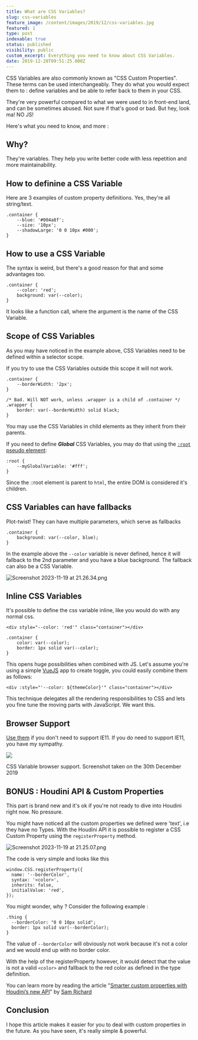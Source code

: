 ```yaml
---
title: What are CSS Variables?
slug: css-variables
feature_image: /content/images/2019/12/css-variables.jpg
featured: 1
type: post
indexable: true
status: published
visibility: public
custom_excerpt: Everything you need to know about CSS Variables.
date: 2019-12-28T09:51:25.000Z
---
```


CSS Variables are also commonly known as "CSS Custom Properties". These terms can be used interchangeably. They do what you would expect them to : define variables and be able to refer back to them in your CSS.

They're very powerful compared to what we were used to in front-end land, and can be sometimes abused. Not sure if that's good or bad. But hey, look ma! NO JS!

<baseline-checker-wrapper feature-name="custom-properties"></baseline-checker-wrapper>

Here's what you need to know, and more :

## Why?

They're variables. They help you write better code with less repetition and more maintainability.

## How to definine a CSS Variable

Here are 3 examples of custom property definitions. Yes, they're all string/text.

    .container {
        --blue: '#004a8f';
        --size: '10px';
        --shadowLarge: '0 0 10px #000';
    }

## How to use a CSS Variable

The syntax is weird, but there's a good reason for that and some advantages too.

    .container {
        --color: 'red';
        background: var(--color);
    }

It looks like a function call, where the argument is the name of the CSS Variable.

## Scope of CSS Variables

As you may have noticed in the example above, CSS Variables need to be defined within a selector scope.

If you try to use the CSS Variables outside this scope it will not work.

    .container {
        --borderWidth: '2px';
    }
    
    /* Bad. Will NOT work, unless .wrapper is a child of .container */
    .wrapper {
        border: var(--borderWidth) solid black;
    }

You may use the CSS Variables in child elements as they inherit from their parents.

If you need to define _**Global**_ CSS Variables, you may do that using the [`:root` pseudo element](https://developer.mozilla.org/en-US/docs/Web/CSS/:root):

    :root {
        --myGlobalVariable: '#fff';
    }

Since the ::root element is parent to `html`, the entire DOM is considered it's children.

## CSS Variables can have fallbacks

Plot-twist! They can have multiple parameters, which serve as fallbacks

    .container {
        background: var(--color, blue);
    }       

In the example above the `--color` variable is never defined, hence it will fallback to the 2nd parameter and you have a blue background. The fallback can also be a CSS Variable.

![Screenshot 2023-11-19 at 21.26.34.png](/Screenshot%202023-11-19%20at%2021.26.34.png)

## Inline CSS Variables

It's possible to define the css variable inline, like you would do with any normal css.

    <div style="--color: 'red'" class="container"></div>

    .container {
        color: var(--color);
        border: 1px solid var(--color);
    }

This opens huge possibilities when combined with JS. Let's assume you're using a simple [VueJS](http://vuejs.org/) app to create toggle, you could easily combine them as follows:

    <div :style="'--color: ${themeColor}'" class="container"></div>

This technique delegates all the rendering responsibilities to CSS and lets you fine tune the moving parts with JavaScript. We want this.

## Browser Support

[Use them](https://caniuse.com/#feat=css-variables) if you don't need to support IE11. If you do need to support IE11, you have my sympathy.

![](/content/images/2019/12/Screenshot-2019-12-30-at-15.25.04.jpg)

CSS Variable browser support. Screenshot taken on the 30th December 2019

## BONUS : Houdini API & Custom Properties

This part is brand new and it's ok if you're not ready to dive into Houdini right now. No pressure.

You might have noticed all the custom properties we defined were 'text', i.e they have no Types. With the Houdini API it is possible to register a CSS Custom Property using the `registerProperty` method.

![Screenshot 2023-11-19 at 21.25.07.png](/blog/images/Screenshot%202023-11-19%20at%2021.25.07.png)

The code is very simple and looks like this

    window.CSS.registerProperty({
      name: '--borderColor',
      syntax: '<color>',
      inherits: false,
      initialValue: 'red',
    });

You might wonder, why ? Consider the following example :

    .thing {
      --borderColor: "0 0 10px solid";
      border: 1px solid var(--borderColor);
    }

The value of `--borderColor` will obviously not work because it's not a color and we would end up with no border color.

With the help of the registerProperty however, it would detect that the value is not a valid `<color>` and fallback to the red color as defined in the type definition.

You can learn more by reading the article "[Smarter custom properties with Houdini’s new API](https://web.dev/css-props-and-vals/)" by [Sam Richard](https://twitter.com/snugug)

## Conclusion

I hope this article makes it easier for you to deal with custom properties in the future. As you have seen, it's really simple & powerful.